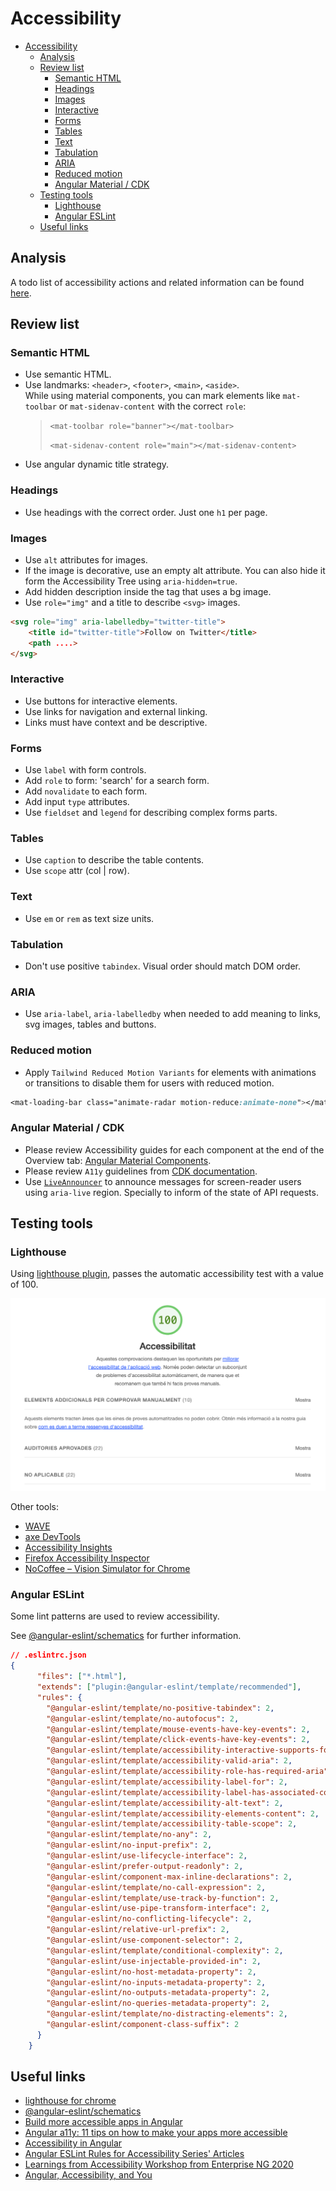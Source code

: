# Accessibility

- [Accessibility](#accessibility)
  - [Analysis](#analysis)
  - [Review list](#review-list)
    - [Semantic HTML](#semantic-html)
    - [Headings](#headings)
    - [Images](#images)
    - [Interactive](#interactive)
    - [Forms](#forms)
    - [Tables](#tables)
    - [Text](#text)
    - [Tabulation](#tabulation)
    - [ARIA](#aria)
    - [Reduced motion](#reduced-motion)
    - [Angular Material / CDK](#angular-material--cdk)
  - [Testing tools](#testing-tools)
    - [Lighthouse](#lighthouse)
    - [Angular ESLint](#angular-eslint)
  - [Useful links](#useful-links)

## Analysis

A todo list of accessibility actions and related information can be found [here](https://github.com/plastikaweb/plastikspace/wiki/Accessibility).

## Review list

### Semantic HTML

- Use semantic HTML.
- Use landmarks: `<header>`, `<footer>`, `<main>`, `<aside>`.  
  While using material components, you can mark elements like `mat-toolbar` or `mat-sidenav-content` with the correct `role`:  
   > `<mat-toolbar role="banner"></mat-toolbar>`  
   >
   > `<mat-sidenav-content role="main"></mat-sidenav-content>`
- Use angular dynamic title strategy.

### Headings

- Use headings with the correct order. Just one `h1` per page.

### Images

- Use `alt` attributes for images.
- If the image is decorative, use an empty alt attribute. You can also hide it form the Accessibility Tree using `aria-hidden=true`.
- Add hidden description inside the tag that uses a bg image.
- Use `role="img"` and a title to describe `<svg>` images.

```html
<svg role="img" aria-labelledby="twitter-title">
    <title id="twitter-title">Follow on Twitter</title>
    <path ....>
</svg>
```

### Interactive

- Use buttons for interactive elements.
- Use links for navigation and external linking.
- Links must have context and be descriptive.

### Forms

- Use `label` with form controls.
- Add `role` to form: 'search' for a search form.
- Add `novalidate` to each form.
- Add input `type` attributes.
- Use `fieldset` and `legend` for describing complex forms parts.

### Tables

- Use `caption` to describe the table contents.
- Use `scope` attr (col | row).

### Text

- Use `em` or `rem` as text size units.

### Tabulation

- Don't use positive `tabindex`. Visual order should match DOM order.

### ARIA

- Use `aria-label`, `aria-labelledby` when needed to add meaning to links, svg images, tables and buttons.

### Reduced motion

- Apply `Tailwind Reduced Motion Variants` for elements with animations or transitions to disable them for users with reduced motion.

```css
<mat-loading-bar class="animate-radar motion-reduce:animate-none"></mat-loading-bar>
```

### Angular Material / CDK

- Please review Accessibility guides for each component at the end of the Overview tab: [Angular Material Components](https://material.angular.io/components/categories).
- Please review `A11y` guidelines from [CDK documentation](https://material.angular.io/cdk/a11y/overview).
- Use [`LiveAnnouncer`](https://material.angular.io/cdk/a11y/overview) to announce messages for screen-reader users using `aria-live` region. Specially to inform of the state of API requests.

## Testing tools

### Lighthouse

Using [lighthouse plugin](https://developer.chrome.com/docs/lighthouse), passes the automatic accessibility test with a value of 100.

![lighthouse](img/lighthouse.png)

Other tools:

- [WAVE](https://wave.webaim.org/extension/)
- [axe DevTools](https://www.deque.com/axe/)
- [Accessibility Insights](https://accessibilityinsights.io/)
- [Firefox Accessibility Inspector](https://firefox-source-docs.mozilla.org/devtools-user/accessibility_inspector/)
- [NoCoffee – Vision Simulator for Chrome](https://accessgarage.wordpress.com/2013/02/09/458/)

### Angular ESLint

Some lint patterns are used to review accessibility.

See [@angular-eslint/schematics](https://github.com/angular-eslint/angular-eslint#readme) for further information.

```json
// .eslintrc.json
{
      "files": ["*.html"],
      "extends": ["plugin:@angular-eslint/template/recommended"],
      "rules": {
        "@angular-eslint/template/no-positive-tabindex": 2,
        "@angular-eslint/template/no-autofocus": 2,
        "@angular-eslint/template/mouse-events-have-key-events": 2,
        "@angular-eslint/template/click-events-have-key-events": 2,
        "@angular-eslint/template/accessibility-interactive-supports-focus": 2,
        "@angular-eslint/template/accessibility-valid-aria": 2,
        "@angular-eslint/template/accessibility-role-has-required-aria": 2,
        "@angular-eslint/template/accessibility-label-for": 2,
        "@angular-eslint/template/accessibility-label-has-associated-control": 2,
        "@angular-eslint/template/accessibility-alt-text": 2,
        "@angular-eslint/template/accessibility-elements-content": 2,
        "@angular-eslint/template/accessibility-table-scope": 2,
        "@angular-eslint/template/no-any": 2,
        "@angular-eslint/no-input-prefix": 2,
        "@angular-eslint/use-lifecycle-interface": 2,
        "@angular-eslint/prefer-output-readonly": 2,
        "@angular-eslint/component-max-inline-declarations": 2,
        "@angular-eslint/template/no-call-expression": 2,
        "@angular-eslint/template/use-track-by-function": 2,
        "@angular-eslint/use-pipe-transform-interface": 2,
        "@angular-eslint/no-conflicting-lifecycle": 2,
        "@angular-eslint/relative-url-prefix": 2,
        "@angular-eslint/use-component-selector": 2,
        "@angular-eslint/template/conditional-complexity": 2,
        "@angular-eslint/use-injectable-provided-in": 2,
        "@angular-eslint/no-host-metadata-property": 2,
        "@angular-eslint/no-inputs-metadata-property": 2,
        "@angular-eslint/no-outputs-metadata-property": 2,
        "@angular-eslint/no-queries-metadata-property": 2,
        "@angular-eslint/template/no-distracting-elements": 2,
        "@angular-eslint/component-class-suffix": 2
      }
    }

```

## Useful links

- [lighthouse for chrome](https://chrome.google.com/webstore/detail/lighthouse/blipmdconlkpinefehnmjammfjpmpbjk/related?hl=es)
- [@angular-eslint/schematics](https://github.com/angular-eslint/angular-eslint#readme)
- [Build more accessible apps in Angular](https://www.youtube.com/watch?v=Gm_bD1abFXI)
- [Angular a11y: 11 tips on how to make your apps more accessible](https://indepth.dev/posts/1152/angular-a11y-11-tips-on-how-to-make-your-apps-more-accessible)
- [Accessibility in Angular](https://angular.io/guide/accessibility)
- [Angular ESLint Rules for Accessibility Series' Articles](https://dev.to/sandikbarr/series/20450)
- [Learnings from Accessibility Workshop from Enterprise NG 2020](https://dev.to/alfredoperez/learnings-from-accessibility-workshop-from-enterprise-ng-2020-2k57)
- [Angular, Accessibility, and You](https://dev.to/mattnmoore/angular-accessibility-and-you-12g9)

